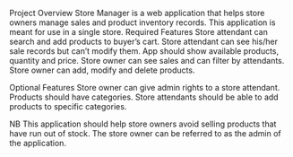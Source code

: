 Project Overview
Store Manager is a web application that helps store owners manage sales and product inventory records. This application is meant for use in a single store.
Required Features
Store attendant can search and add products to buyer’s cart.
Store attendant can see his/her sale records but can’t modify them.
App should show available products, quantity and price.
Store owner can see sales and can filter by attendants.
Store owner can add, modify and delete products.


 Optional Features
Store owner can give admin rights to a store attendant.
Products should have categories.
Store attendants should be able to add products to specific categories.


 NB
This application should help store owners avoid selling products that have run out of stock.
The store owner can be referred to as the admin of the application.

